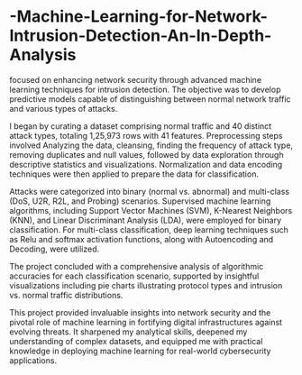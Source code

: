 # -Machine-Learning-for-Network-Intrusion-Detection-An-In-Depth-Analysis


focused on enhancing network security through advanced machine learning techniques for intrusion detection. The objective was to develop predictive models capable of distinguishing between normal network traffic and various types of attacks. 

I began by curating a dataset comprising normal traffic and 40 distinct attack types, totaling 1,25,973 rows with 41 features. Preprocessing steps involved Analyzing the data, cleansing, finding the frequency of attack type, removing duplicates and null values, followed by data exploration through descriptive statistics and visualizations. Normalization and data encoding techniques were then applied to prepare the data for classification.

Attacks were categorized into binary (normal vs. abnormal) and multi-class (DoS, U2R, R2L, and Probing) scenarios. Supervised machine learning algorithms, including Support Vector Machines (SVM), K-Nearest Neighbors (KNN), and Linear Discriminant Analysis (LDA), were employed for binary classification. For multi-class classification, deep learning techniques such as Relu and softmax activation functions, along with Autoencoding and Decoding, were utilized.

The project concluded with a comprehensive analysis of algorithmic accuracies for each classification scenario, supported by insightful visualizations including pie charts illustrating protocol types and intrusion vs. normal traffic distributions.

This project provided invaluable insights into network security and the pivotal role of machine learning in fortifying digital infrastructures against evolving threats. It sharpened my analytical skills, deepened my understanding of complex datasets, and equipped me with practical knowledge in deploying machine learning for real-world cybersecurity applications.
